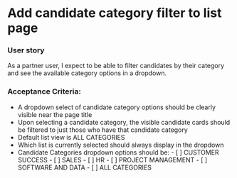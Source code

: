 # Add candidate category filter to list page

### User story
As a partner user, I expect to be able to filter candidates by their category and see the available category options in a dropdown. 

### Acceptance Criteria:
- A dropdown select of candidate category options should be clearly visible near the page title
- Upon selecting a candidate category, the visible candidate cards should be filtered to just those who have that candidate category
- Default list view is ALL CATEGORIES
- Which list is currently selected should always display in the dropdown
- Candidate Categories dropdown options should be:
        - [ ] CUSTOMER SUCCESS
        - [ ] SALES
        - [ ] HR
        - [ ] PROJECT MANAGEMENT
        - [ ] SOFTWARE AND DATA
        - [ ] ALL CATEGORIES

